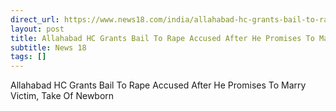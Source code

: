 ```yaml
---
direct_url: https://www.news18.com/india/allahabad-hc-grants-bail-to-rape-accused-after-he-promises-to-marry-victim-take-of-newborn-9088101.html
layout: post
title: Allahabad HC Grants Bail To Rape Accused After He Promises To Marry Victim, Take Of Newborn
subtitle: News 18
tags: []
---
```


Allahabad HC Grants Bail To Rape Accused After He Promises To Marry Victim, Take Of Newborn
